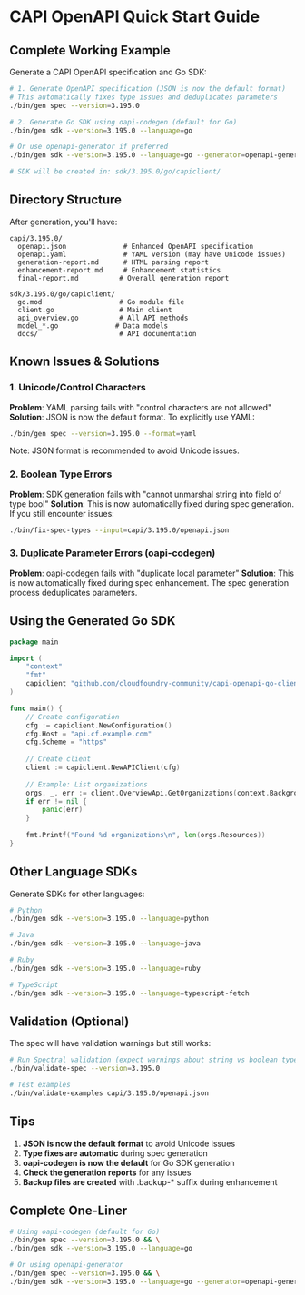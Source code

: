 # CAPI OpenAPI Quick Start Guide

## Complete Working Example

Generate a CAPI OpenAPI specification and Go SDK:

```bash
# 1. Generate OpenAPI specification (JSON is now the default format)
# This automatically fixes type issues and deduplicates parameters
./bin/gen spec --version=3.195.0

# 2. Generate Go SDK using oapi-codegen (default for Go)
./bin/gen sdk --version=3.195.0 --language=go

# Or use openapi-generator if preferred
./bin/gen sdk --version=3.195.0 --language=go --generator=openapi-generator

# SDK will be created in: sdk/3.195.0/go/capiclient/
```

## Directory Structure

After generation, you'll have:
```
capi/3.195.0/
  openapi.json              # Enhanced OpenAPI specification
  openapi.yaml              # YAML version (may have Unicode issues)
  generation-report.md      # HTML parsing report
  enhancement-report.md     # Enhancement statistics
  final-report.md          # Overall generation report

sdk/3.195.0/go/capiclient/
  go.mod                   # Go module file
  client.go                # Main client
  api_overview.go          # All API methods
  model_*.go              # Data models
  docs/                    # API documentation
```

## Known Issues & Solutions

### 1. Unicode/Control Characters
**Problem**: YAML parsing fails with "control characters are not allowed"
**Solution**: JSON is now the default format. To explicitly use YAML:
```bash
./bin/gen spec --version=3.195.0 --format=yaml
```
Note: JSON format is recommended to avoid Unicode issues.

### 2. Boolean Type Errors
**Problem**: SDK generation fails with "cannot unmarshal string into field of type bool"
**Solution**: This is now automatically fixed during spec generation. If you still encounter issues:
```bash
./bin/fix-spec-types --input=capi/3.195.0/openapi.json
```

### 3. Duplicate Parameter Errors (oapi-codegen)
**Problem**: oapi-codegen fails with "duplicate local parameter"
**Solution**: This is now automatically fixed during spec enhancement. The spec generation process deduplicates parameters.

## Using the Generated Go SDK

```go
package main

import (
    "context"
    "fmt"
    capiclient "github.com/cloudfoundry-community/capi-openapi-go-client/capiclient"
)

func main() {
    // Create configuration
    cfg := capiclient.NewConfiguration()
    cfg.Host = "api.cf.example.com"
    cfg.Scheme = "https"
    
    // Create client
    client := capiclient.NewAPIClient(cfg)
    
    // Example: List organizations
    orgs, _, err := client.OverviewApi.GetOrganizations(context.Background()).Execute()
    if err != nil {
        panic(err)
    }
    
    fmt.Printf("Found %d organizations\n", len(orgs.Resources))
}
```

## Other Language SDKs

Generate SDKs for other languages:
```bash
# Python
./bin/gen sdk --version=3.195.0 --language=python

# Java
./bin/gen sdk --version=3.195.0 --language=java

# Ruby
./bin/gen sdk --version=3.195.0 --language=ruby

# TypeScript
./bin/gen sdk --version=3.195.0 --language=typescript-fetch
```

## Validation (Optional)

The spec will have validation warnings but still works:
```bash
# Run Spectral validation (expect warnings about string vs boolean types)
./bin/validate-spec --version=3.195.0

# Test examples
./bin/validate-examples capi/3.195.0/openapi.json
```

## Tips

1. **JSON is now the default format** to avoid Unicode issues
2. **Type fixes are automatic** during spec generation
3. **oapi-codegen is now the default** for Go SDK generation
4. **Check the generation reports** for any issues
5. **Backup files are created** with .backup-* suffix during enhancement

## Complete One-Liner

```bash
# Using oapi-codegen (default for Go)
./bin/gen spec --version=3.195.0 && \
./bin/gen sdk --version=3.195.0 --language=go

# Or using openapi-generator
./bin/gen spec --version=3.195.0 && \
./bin/gen sdk --version=3.195.0 --language=go --generator=openapi-generator
```